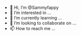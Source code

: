 - 👋 Hi, I’m @Sammyfappy
- 👀 I’m interested in ...
- 🌱 I’m currently learning ...
- 💞️ I’m looking to collaborate on ...
- 📫 How to reach me ...

<!---
Sammyfappy/Sammyfappy is a ✨ special ✨ repository because its `README.md` (this file) appears on your GitHub profile.
You can click the Preview link to take a look at your changes.
--->

